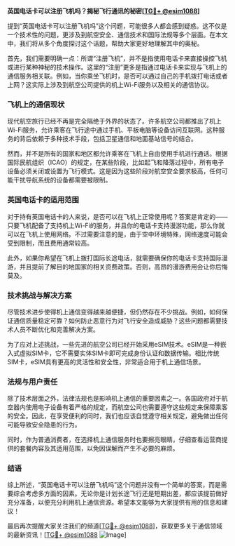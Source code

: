 **英国电话卡可以注册飞机吗？揭秘飞行通讯的秘密[[TG💪+ @esim1088](https://t.me/s/esim1088)]**

提到“英国电话卡可以注册飞机吗”这个问题，可能很多人都会感到疑惑。这不仅是一个技术性的问题，更涉及到航空安全、通信技术和国际法规等多个层面。在本文中，我们将从多个角度探讨这个话题，帮助大家更好地理解其中的奥秘。

首先，我们需要明确一点：所谓“注册飞机”，并不是指使用电话卡来直接操控飞机或进行某种神秘的技术操作。这里的“注册”更多是指通过电话卡来实现与飞机上的通信服务相关联。例如，当你乘坐飞机时，是否可以通过自己的手机拨打电话或者上网？这实际上涉及到航空公司提供的机上Wi-Fi服务以及相关的通信协议。

### 飞机上的通信现状

现代航空旅行已经不再是完全隔绝于外界的状态了。许多航空公司都推出了机上Wi-Fi服务，允许乘客在飞行途中通过手机、平板电脑等设备访问互联网。这种服务的背后依赖于多种技术手段，包括卫星通信和地面基站信号的结合。

然而，并不是所有的国家和地区都允许乘客在飞机上自由使用手机进行通话。根据国际民航组织（ICAO）的规定，在某些阶段，比如起飞和降落过程中，所有电子设备必须关闭或设置为飞行模式。这是因为这些阶段对航空安全要求极高，任何可能干扰导航系统的设备都需要被限制。

### 英国电话卡的适用范围

对于持有英国电话卡的人来说，是否可以在飞机上正常使用呢？答案是肯定的——只要飞机配备了支持机上Wi-Fi的服务，并且你的电话卡支持漫游功能，那么你就可以在飞机上使用网络。不过需要注意的是，由于空中环境特殊，网络速度可能会受到限制，而且费用通常较高。

此外，如果你希望在飞机上拨打国际长途电话，就需要确保你的电话卡支持国际漫游，并且提前了解目的地国家的相关资费政策。否则，高昂的漫游费用会让你后悔莫及。

### 技术挑战与解决方案

尽管技术进步使得机上通信变得越来越便捷，但仍然存在不少挑战。例如，如何保证通信质量稳定可靠？如何防止恶意行为对飞行安全造成威胁？这些问题都需要技术人员不断优化和完善解决方案。

为了应对上述挑战，一些先进的航空公司已经开始采用eSIM技术。eSIM是一种嵌入式虚拟SIM卡，它不需要实体SIM卡即可完成身份认证和数据传输。相比传统SIM卡，eSIM具有更高的灵活性和安全性，非常适合用于机上通信场景。

### 法规与用户责任

除了技术层面之外，法律法规也是影响机上通信的重要因素之一。各国政府对于航空器内使用电子设备有着严格的规定，而航空公司也需要遵守这些规定来保障乘客的安全。因此，在享受便利的同时，我们也应该自觉遵守相关规定，避免做出任何可能导致安全隐患的行为。

同时，作为普通消费者，在选择机上通信服务时也要擦亮眼睛，仔细查看运营商提供的套餐内容及其适用范围，以免因误解而产生不必要的麻烦。

### 结语

综上所述，“英国电话卡可以注册飞机吗”这个问题并没有一个简单的答案，而是需要综合考虑多方面的因素。无论你是计划长途飞行还是短期出差，都应该提前做好充分准备，以便充分利用机上通信资源。希望本文能够为大家提供有用的信息和建议！

最后再次提醒大家关注我们的频道[[TG💪+ @esim1088](https://t.me/s/esim1088)]，获取更多关于通信领域的最新资讯！[[TG💪+ @esim1088](https://t.me/s/esim1088) ![Image](https://i.postimg.cc/4NQfJmqS/Snipaste-2025-05-13-00-14-12.png)]
